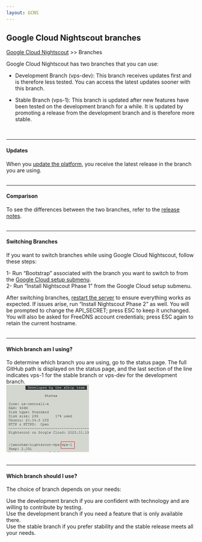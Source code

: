 ```yaml
---
layout: GCNS
---
```


## Google Cloud Nightscout branches
[Google Cloud Nightscout](./GoogleCloud.md) >> Branches  
  
Google Cloud Nightscout has two branches that you can use:  
  
* Development Branch (vps-dev): This branch receives updates first and is therefore less tested. You can access the latest updates sooner with this branch.  
  
* Stable Branch (vps-1): This branch is updated after new features have been tested on the development branch for a while. It is updated by promoting a release from the development branch and is therefore more stable.  
<br/>  
  
---  
  
#### **Updates**  
When you [update the platform](./NS_SyncExecutables.md), you receive the latest release in the branch you are using.  
<br/>  
  
---  
  
#### **Comparison**  
To see the differences between the two branches, refer to the [release notes](./GC_ReleaseNotes.md).  
<br/>  
  
---  
    
#### **Switching Branches**  
If you want to switch branches while using Google Cloud Nightscout, follow these steps:  
  
1- Run “Bootstrap” associated with the branch you want to switch to from the [Google Cloud setup submenu](./Menu.md).  
2- Run “Install Nightscout Phase 1” from the Google Cloud setup submenu.  
  
After switching branches, [restart the server](./Restart.md) to ensure everything works as expected. If issues arise, run “Install Nightscout Phase 2” as well. You will be prompted to change the API_SECRET; press ESC to keep it unchanged. You will also be asked for FreeDNS account credentials; press ESC again to retain the current hostname.   
<br/>  
  
---  
   
#### **Which branch am I using?**  
To determine which branch you are using, go to the status page. The full GitHub path is displayed on the status page, and the last section of the line indicates vps-1 for the stable branch or vps-dev for the development branch.   
![](./images/BranchFlag.png)  
<br/>  
  
---  
  
#### **Which branch should I use?**  
The choice of branch depends on your needs:  
  
Use the development branch if you are confident with technology and are willing to contribute by testing.  
Use the development branch if you need a feature that is only available there.  
Use the stable branch if you prefer stability and the stable release meets all your needs.  
  
